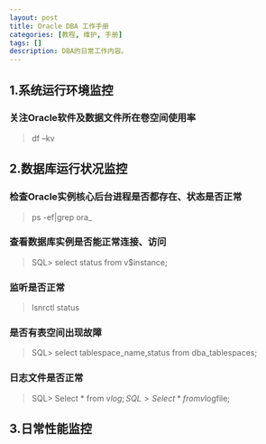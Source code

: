 ```yaml
---
layout: post
title: Oracle DBA 工作手册
categories: [教程, 维护, 手册]
tags: []
description: DBA的日常工作内容。
---
```


## 1.系统运行环境监控

### 关注Oracle软件及数据文件所在卷空间使用率
>df –kv

## 2.数据库运行状况监控

### 检查Oracle实例核心后台进程是否都存在、状态是否正常

>ps -ef|grep ora_

### 查看数据库实例是否能正常连接、访问

>SQL> select status from v$instance;

### 监听是否正常

>lsnrctl status

### 是否有表空间出现故障

>SQL> select tablespace_name,status from dba_tablespaces;

### 日志文件是否正常

>SQL> Select * from v$log;  
SQL> Select * from v$logfile;

## 3.日常性能监控
